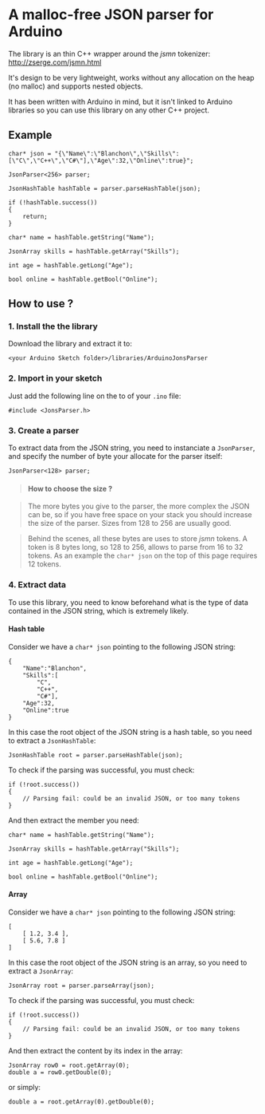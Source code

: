 # A malloc-free JSON parser for Arduino

The library is an thin C++ wrapper around the *jsmn* tokenizer: http://zserge.com/jsmn.html

It's design to be very lightweight, works without any allocation on the heap (no malloc) and supports nested objects.

It has been written with Arduino in mind, but it isn't linked to Arduino libraries so you can use this library on any other C++ project.

## Example

    char* json = "{\"Name\":\"Blanchon\",\"Skills\":[\"C\",\"C++\",\"C#\"],\"Age\":32,\"Online\":true}";

    JsonParser<256> parser;

    JsonHashTable hashTable = parser.parseHashTable(json);

    if (!hashTable.success())
    {
        return;
    }

    char* name = hashTable.getString("Name");

    JsonArray skills = hashTable.getArray("Skills");

    int age = hashTable.getLong("Age");

    bool online = hashTable.getBool("Online");

## How to  use ?

### 1. Install the the library

Download the library and extract it to:

    <your Arduino Sketch folder>/libraries/ArduinoJonsParser

### 2. Import in your sketch

Just add the following line on the to of your `.ino` file:

    #include <JonsParser.h>
    
### 3. Create a parser

To extract data from the JSON string, you need to instanciate a `JsonParser`, and specify the number of byte your allocate for the parser itself:

    JsonParser<128> parser;
    
> #### How to choose the size ?

> The more bytes you give to the parser, the more complex the JSON can be, so if you have free space on your stack you should increase the size of the parser.
> Sizes from 128 to 256 are usually good.

> Behind the scenes, all these bytes are uses to store *jsmn* tokens.
> A token is 8 bytes long, so 128 to 256, allows to parse from 16 to 32 tokens.
> As an example the `char* json` on the top of this page requires 12 tokens.

### 4. Extract data

To use this library, you need to know beforehand what is the type of data contained in the JSON string, which is extremely likely.

#### Hash table

Consider we have a `char* json` pointing to the following JSON string:

    {
        "Name":"Blanchon",
        "Skills":[
            "C",
            "C++",
            "C#"],
        "Age":32,
        "Online":true
    }

In this case the root object of the JSON string is a hash table, so you need to extract a `JsonHashTable`:
   
    JsonHashTable root = parser.parseHashTable(json);
    
To check if the parsing was successful, you must check:

    if (!root.success())
    {
        // Parsing fail: could be an invalid JSON, or too many tokens
    }
    
And then extract the member you need:
    
    char* name = hashTable.getString("Name");

    JsonArray skills = hashTable.getArray("Skills");

    int age = hashTable.getLong("Age");

    bool online = hashTable.getBool("Online");
    
#### Array

Consider we have a `char* json` pointing to the following JSON string:

    [
        [ 1.2, 3.4 ],
        [ 5.6, 7.8 ]               
    ]

In this case the root object of the JSON string is an array, so you need to extract a `JsonArray`:
   
    JsonArray root = parser.parseArray(json);
    
To check if the parsing was successful, you must check:

    if (!root.success())
    {
        // Parsing fail: could be an invalid JSON, or too many tokens
    }
    
And then extract the content by its index in the array:
    
    JsonArray row0 = root.getArray(0);
    double a = row0.getDouble(0);
    
or simply:

    double a = root.getArray(0).getDouble(0);
    